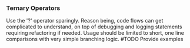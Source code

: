 ### Ternary Operators
Use the '?' operator sparingly. Reason being,  code flows can get complicated to understand, on top of debugging and logging statements requiring refactoring if needed. Usage should be limited to short, one line comparisons with very simple branching logic.
#TODO Provide examples